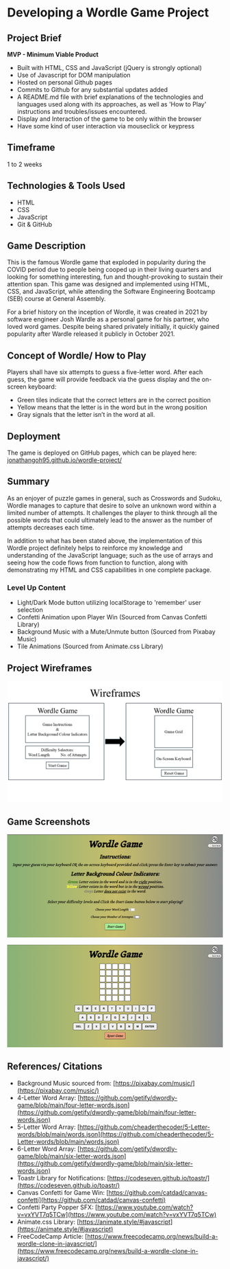 # Developing a Wordle Game Project

## Project Brief

**MVP - Minimum Viable Product**

- Built with HTML, CSS and JavaScript (jQuery is strongly optional)
- Use of Javascript for DOM manipulation
- Hosted on personal Github pages
- Commits to Github for any substantial updates added
- A README.md file with brief explanations of the technologies and languages used along with its approaches, as well as 'How to Play' instructions and troubles/issues encountered.
- Display and Interaction of the game to be only within the browser
- Have some kind of user interaction via mouseclick or keypress

## Timeframe

1 to 2 weeks

## Technologies & Tools Used

- HTML
- CSS
- JavaScript
- Git & GitHub

## Game Description

This is the famous Wordle game that exploded in popularity during the COVID period due to people being cooped up in their living quarters and looking for something interesting, fun and thought-provoking to sustain their attention span. This game was designed and implemented using HTML, CSS, and JavaScript, while attending the Software Engineering Bootcamp (SEB) course at General Assembly.

For a brief history on the inception of Wordle, it was created in 2021 by software engineer Josh Wardle as a personal game for his partner, who loved word games. Despite being shared privately initially, it quickly gained popularity after Wardle released it publicly in October 2021.

## Concept of Wordle/ How to Play

Players shall have six attempts to guess a five-letter word. After each guess, the game will provide feedback via the guess display and the on-screen keyboard:

- Green tiles indicate that the correct letters are in the correct position
- Yellow means that the letter is in the word but in the wrong position
- Gray signals that the letter isn’t in the word at all.

## Deployment

The game is deployed on GitHub pages, which can be played here: [jonathangoh95.github.io/wordle-project/](https://jonathangoh95.github.io/wordle-project/)

## Summary

As an enjoyer of puzzle games in general, such as Crosswords and Sudoku, Wordle manages to capture that desire to solve an unknown word within a limited number of attempts. It challenges the player to think through all the possible words that could ultimately lead to the answer as the number of attempts decreases each time.

In addition to what has been stated above, the implementation of this Wordle project definitely helps to reinforce my knowledge and understanding of the JavaScript language; such as the use of arrays and seeing how the code flows from function to function, along with demonstrating my HTML and CSS capabilities in one complete package.

### Level Up Content

- Light/Dark Mode button utilizing localStorage to 'remember' user selection
- Confetti Animation upon Player Win (Sourced from Canvas Confetti Library)
- Background Music with a Mute/Unmute button (Sourced from Pixabay Music)
- Tile Animations (Sourced from Animate.css Library)

## Project Wireframes

![Wireframe](https://github.com/JonathanGoh95/wordle-project/blob/main/images/ProjectWireframes.png)

## Game Screenshots

![Main Page](https://github.com/JonathanGoh95/wordle-project/blob/main/images/Game_Screenshot_1.jpg)

![Game Page](https://github.com/JonathanGoh95/wordle-project/blob/main/images/Game_Screenshot_2.jpg)

## References/ Citations

- Background Music sourced from: [https://pixabay.com/music/](https://pixabay.com/music/)
- 4-Letter Word Array: [https://github.com/getify/dwordly-game/blob/main/four-letter-words.json](https://github.com/getify/dwordly-game/blob/main/four-letter-words.json)
- 5-Letter Word Array: [https://github.com/cheaderthecoder/5-Letter-words/blob/main/words.json](https://github.com/cheaderthecoder/5-Letter-words/blob/main/words.json)
- 6-Letter Word Array: [https://github.com/getify/dwordly-game/blob/main/six-letter-words.json](https://github.com/getify/dwordly-game/blob/main/six-letter-words.json)
- Toastr Library for Notifications: [https://codeseven.github.io/toastr/](https://codeseven.github.io/toastr/)
- Canvas Confetti for Game Win: [https://github.com/catdad/canvas-confetti](https://github.com/catdad/canvas-confetti)
- Confetti Party Popper SFX: [https://www.youtube.com/watch?v=vxYVT7q5TCw](https://www.youtube.com/watch?v=vxYVT7q5TCw)
- Animate.css Library: [https://animate.style/#javascript](https://animate.style/#javascript)
- FreeCodeCamp Article: [https://www.freecodecamp.org/news/build-a-wordle-clone-in-javascript/](https://www.freecodecamp.org/news/build-a-wordle-clone-in-javascript/)
